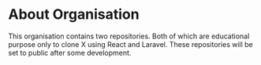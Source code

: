 # About Organisation
This organisation contains two repositories. Both of which are educational purpose only to clone X using React and Laravel. These repositories will be set to public after some development.
